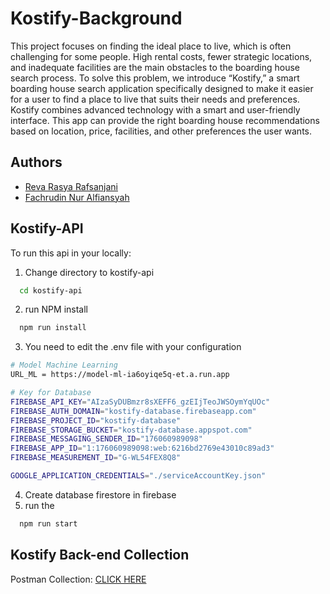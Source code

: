 # Kostify-Background

This project focuses on finding the ideal place to live, which is often challenging for some people. High rental costs, fewer strategic locations, and inadequate facilities are the main obstacles to the boarding house search process. To solve this problem, we introduce “Kostify,” a smart boarding house search application specifically designed to make it easier for a user to find a place to live that suits their needs and preferences. Kostify combines advanced technology with a smart and user-friendly interface. This app can provide the right boarding house recommendations based on location, price, facilities, and other preferences the user wants.

## Authors

- [Reva Rasya Rafsanjani](https://github.com/RevaRafsanjani)
- [Fachrudin Nur Alfiansyah](https://github.com/aalffi)

## Kostify-API

To run this api in your locally:

1. Change directory to kostify-api
```bash
  cd kostify-api
```
2. run NPM install
```bash
  npm run install
```
3. You need to edit the .env file with your configuration
```bash
# Model Machine Learning
URL_ML = https://model-ml-ia6oyiqe5q-et.a.run.app

# Key for Database
FIREBASE_API_KEY="AIzaSyDUBmzr8sXEFF6_gzEIjTeoJWSOymYqUOc"
FIREBASE_AUTH_DOMAIN="kostify-database.firebaseapp.com"
FIREBASE_PROJECT_ID="kostify-database"
FIREBASE_STORAGE_BUCKET="kostify-database.appspot.com"
FIREBASE_MESSAGING_SENDER_ID="176060989098"
FIREBASE_APP_ID="1:176060989098:web:6216bd2769e43010c89ad3"
FIREBASE_MEASUREMENT_ID="G-WL54FEX8Q8"

GOOGLE_APPLICATION_CREDENTIALS="./serviceAccountKey.json"
```
4. Create database firestore in firebase
5. run the 
```bash
  npm run start
```
## Kostify Back-end Collection

Postman Collection: [CLICK HERE](https://www.postman.com/speeding-equinox-272267/workspace/api-test-kostify/collection/30911472-8ad794c2-9d65-405f-b413-61a292d11895?action=share&creator=30911472)
